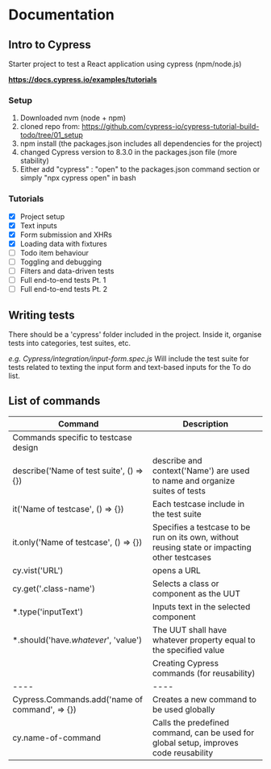 # Documentation

## Intro to Cypress

Starter project to test a React application using cypress (npm/node.js)

**https://docs.cypress.io/examples/tutorials**



### Setup
1. Downloaded nvm (node + npm)
2. cloned repo from: https://github.com/cypress-io/cypress-tutorial-build-todo/tree/01_setup
3. npm install (the packages.json includes all dependencies for the project)
4. changed Cypress version to 8.3.0 in the packages.json file (more stability)
5. Either add "cypress" : "open" to the packages.json command section or simply "npx cypress open" in bash

### Tutorials
- [x] Project setup
- [x] Text inputs
- [x] Form submission and XHRs
- [x] Loading data with fixtures
- [ ] Todo item behaviour
- [ ] Toggling and debugging
- [ ] Filters and data-driven tests
- [ ] Full end-to-end tests Pt. 1
- [ ] Full end-to-end tests Pt. 2

## Writing tests

There should be a 'cypress' folder included in the project. Inside it, organise tests into categories, test suites, etc.

*e.g. Cypress/integration/input-form.spec.js* Will include the test suite for tests related to texting the input form and text-based inputs for the To do list.

## List of commands

|Command| Description|
|------|------|
|Commands specific to testcase design|
|describe('Name of test suite', () => {})| describe and context('Name') are used to name and organize suites of tests|
|it('Name of testcase', () => {})    |  Each testcase include in the test suite|
|it.only('Name of testcase', () => {})  | Specifies a testcase to be run on its own, without reusing state or impacting other testcases |
|cy.vist('URL')| opens a URL|
|cy.get('.class-name')| Selects a class or component as the UUT |
|*.type('inputText')| Inputs text in the selected component |
|\*.should('have.*whatever*', 'value')| The UUT shall have whatever property equal to the specified value|
||Creating Cypress commands (for reusability)| --- ||
|----|----|
|Cypress.Commands.add('name of command', => {})| Creates a new command to be used globally|
|cy.name-of-command| Calls the predefined command, can be used for global setup, improves code reusability|


